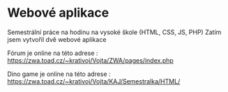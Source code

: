 # Webové aplikace
Semestrální práce na hodinu na vysoké škole (HTML, CSS, JS, PHP)
Zatím jsem vytvořil dvě webové aplikace

Fórum je online na této adrese :
https://zwa.toad.cz/~krativoj/Vojta/ZWA/pages/index.php

Dino game je online na této adrese :
https://zwa.toad.cz/~krativoj/Vojta/KAJ/Semestralka/HTML/
